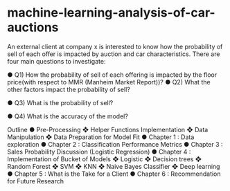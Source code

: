 # machine-learning-analysis-of-car-auctions
An external client at company x is interested to know how the probability of sell of each offer is impacted by auction and car characteristics. There are four main questions to investigate: 

● Q1) How the probability of sell of each offering is impacted by the floor price(with respect to MMR (Manheim Market Report))? 
● Q2) What the other factors impact the probability of sell? 

● Q3) What is the probability of sell? 

● Q4) What is the accuracy of the model?


Outline
● Pre-Processing 
    ❖ Helper Functions Implementation 
    ❖ Data Manipulation 
    ❖ Data Preparation for Model Fit 
● Chapter 1 : Data exploration 
● Chapter 2 : Classification Performance Metrics 
● Chapter 3 : Sales Probability Discussion (Logistic Regression) 
● Chapter 4 : Implementation of Bucket of Models 
    ❖ Logistic 
    ❖ Decision trees 
    ❖ Random Forest 
    ❖ SVM 
    ❖ KNN 
    ❖ Naive Bayes Classifier 
    ❖ Deep learning 
● Chapter 5 : What is the Take for a Client 
● Chapter 6 : Recommendation for Future Research

